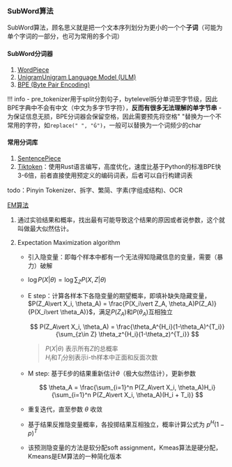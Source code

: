 ### SubWord算法
SubWord算法，顾名思义就是把一个文本序列划分为更小的一个个**子词**（可能为单个字词的一部分，也可为常用的多个词）

#### SubWord分词器
1. [WordPiece](SubWord/subword_tokenize.md#wordpiece)
2. [UnigramUnigram Language Model (ULM)](SubWord/subword_tokenize.md#ulm)
3. [BPE (Byte Pair Encoding)](SubWord/subword_tokenize.md#bpe)

!!! info
    - pre_tokenizer用于split分割句子，bytelevel拆分单词至字节级，因此BPE字典中不会有中文（中文为多字节字符），**反而有很多无法理解的单字节串**
    - 为保证信息无损，BPE分词器会保留空格，因此需要预先将空格" "替换为一个不常用的字符，如`replace(" ", "Ġ")`，一般可以替换为一个词频少的char

#### 常用分词库
1. [SentencePiece](SubWord/SentencePiece.md)
2. [Tiktoken](https://github.com/openai/tiktoken)：使用Rust语言编写，高度优化，速度比基于Python的标准BPE快3-6倍，前者直接使用预定义的编码词表，后者可以自行构建词表

todo：Pinyin Tokenizer、拆字、繁简、字素(字组成结构)、OCR


[EM算法](https://cloud.tencent.com/developer/article/1608550)  

1. 通过实验结果和概率，找出最有可能导致这个结果的原因或者说参数，这个就叫做最大似然估计。  
2. Expectation Maximization algorithm  

    - 引入隐变量：即每个样本中都有一个无法得知隐藏信息的变量，需要（暴力）破解  
    - $\log P(X\vert \theta) = \log \sum_{Z} P(X, Z\vert \theta)$  
    - E step：计算各样本下各隐变量的期望概率，即填补缺失隐藏变量，$P(Z_A\vert X_i, \theta_A) = \frac{P(X_i\vert Z_A, \theta_A)P(Z_A)}{P(X_i\vert \theta_A)}$，满足$P(Z_A)$和$P(\theta_A)$互相独立  
    
        $$
        P(Z_A\vert X_i, \theta_A) = \frac{\theta_A^{H_i}(1-\theta_A)^{T_i}}{\sum_{z\in Z} \theta_z^{H_i}(1-\theta_z)^{T_i}}
        $$

        > $P(X\vert \theta)$ 表示所有$Z$的总概率  
        > $H_i$和$T_i$分别表示i-th样本中正面和反面次数

    - M step: 基于E步的结果重新估计$\theta$（极大似然估计），更新参数  

        $$
        \theta_A = \frac{\sum_{i=1}^n P(Z_A\vert X_i, \theta_A)H_i}{\sum_{i=1}^n P(Z_A\vert X_i, \theta_A)(H_i + T_i)}
        $$

    - 重复迭代，直至参数 $\theta$ 收敛
    - 基于结果反推隐变量概率，各投掷结果互相独立，概率计算公式为 $p^{H}(1-p)^{T}$
    - 该预测隐变量的方法是软分配soft assignment，Kmeas算法是硬分配，Kmeans是EM算法的一种简化版本